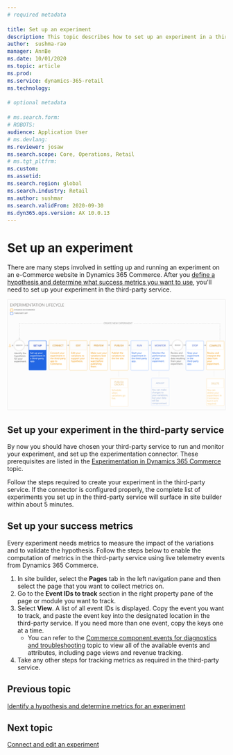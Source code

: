 ```yaml
---
# required metadata

title: Set up an experiment
description: This topic describes how to set up an experiment in a third-party service.
author:  sushma-rao 
manager: AnnBe
ms.date: 10/01/2020
ms.topic: article
ms.prod: 
ms.service: dynamics-365-retail
ms.technology: 

# optional metadata

# ms.search.form: 
# ROBOTS: 
audience: Application User
# ms.devlang: 
ms.reviewer: josaw
ms.search.scope: Core, Operations, Retail
# ms.tgt_pltfrm: 
ms.custom: 
ms.assetid: 
ms.search.region: global
ms.search.industry: Retail
ms.author: sushmar
ms.search.validFrom: 2020-09-30
ms.dyn365.ops.version: AX 10.0.13
---
```


# Set up an experiment

There are many steps involved in setting up and running an experiment on an e-Commerce website in Dynamics 365 Commerce. After you [define a hypothesis and determine what success metrics you want to use](experimentation-identify.md), you'll need to set up your experiment in the third-party service. 

[ ![Experimentation user journey - Setup](./media/experimentation_setup.svg) ](./media/experimentation_setup.svg#lightbox)



## Set up your experiment in the third-party service
By now you should have chosen your third-party service to run and monitor your experiment, and set up the experimentation connector. These prerequisites are listed in the [Experimentation in Dynamics 365 Commerce](experimentation-overview.md) topic.

Follow the steps required to create your experiment in the third-party service. If the connector is configured properly, the complete list of experiments you set up in the third-party service will surface in site builder within about 5 minutes.

## Set up your success metrics
Every experiment needs metrics to measure the impact of the variations and to validate the hypothesis. Follow the steps below to enable the computation of metrics in the third-party service using live telemetry events from Dynamics 365 Commerce.

1. In site builder, select the **Pages** tab in the left navigation pane and then select the page that you want to collect metrics on. 
1. Go to the **Event IDs to track** section in the right property pane of the page or module you want to track.
1. Select **View**. A list of all event IDs is displayed. Copy the event you want to track, and paste the event key into the designated location in the third-party service. If you need more than one event, copy the keys one at a time. 
    - You can refer to the [Commerce component events for diagnostics and troubleshooting](../dev-itpro/retail-component-events-diagnostics-troubleshooting#e-commerce-events.md) topic to view all of the available events and attributes, including page views and revenue tracking.
1. Take any other steps for tracking metrics as required in the third-party service.

## Previous topic
[Identify a hypothesis and determine metrics for an experiment](experimentation-identify.md) 


## Next topic
[Connect and edit an experiment](experimentation-connect-edit.md)

